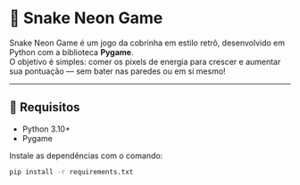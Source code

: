 # 🐍 Snake Neon Game

Snake Neon Game é um jogo da cobrinha em estilo retrô, desenvolvido em Python com a biblioteca **Pygame**.  
O objetivo é simples: comer os pixels de energia para crescer e aumentar sua pontuação — sem bater nas paredes ou em si mesmo!

---

## 🔧 Requisitos

- Python 3.10+
- Pygame

Instale as dependências com o comando:

```bash
pip install -r requirements.txt
